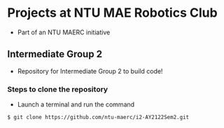 # Projects at NTU MAE Robotics Club

* Part of an NTU MAERC initiative

## Intermediate Group 2

* Repository for Intermediate Group 2 to build code!

### Steps to clone the repository
* Launch a terminal and run the command  
```
$ git clone https://github.com/ntu-maerc/i2-AY2122Sem2.git 
```
